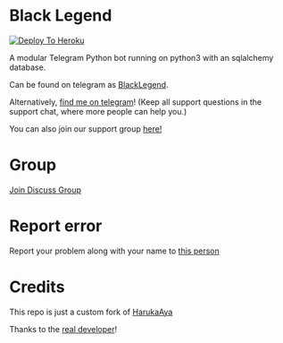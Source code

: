 
# Black Legend

[![Deploy To Heroku](https://www.herokucdn.com/deploy/button.svg)](https://dashboard.heroku.com/new?template=https%3A%2F%2Fgithub.com%2Fxditya%2Fgroupmanager)

A modular Telegram Python bot running on python3 with an sqlalchemy database.

Can be found on telegram as [BlackLegend](http://t.me/BlackLegendUltra_Bot).

Alternatively, [find me on telegram](https://t.me/pahntomredxd)! (Keep all support questions in the support chat, where more people can help you.)

You can also join our support group [here!](https://t.me/black_legend_support)

# Group
[Join Discuss Group](https://t.me/black_legend_support)

# Report error
Report your problem along with your name to [this person](https://t.me/alain_champion)

# Credits
This repo is just a custom fork of [HarukaAya](https://gitlab.com/HarukaNetwork/OSS/HarukaAya)

Thanks to the [real developer](https://t.me/RealAkito)!

